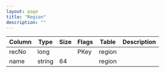 ```yaml
---
layout: page
title: "Region"
description: ""
---
```




| Column | Type | Size | Flags | Table | Description |
| ------ | ---- | ---- | ----- | ----- | ----------- |
| recNo | long |  | PKey | region | 
| name | string | 64 |  | region | 


